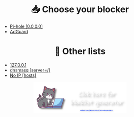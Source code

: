 <div align="center">
    <h1>📥 Choose your blocker</h1>
</div>

- [Pi-hole [0.0.0.0]](md/Pi-hole.md)
- [AdGuard](md/AdGuard.md)


<div align="center">
    <h1>📝 Other lists</h1>
</div>

- [127.0.0.1](md/127.0.0.1.md)
- [dnsmasq [server=/]](md/dnsmasq.md)
- [No IP [hosts]](md/noip.md)




<div align="center">
    <a href="https://sefinek.net/blocklist-generator" title="Blocklist Customization - Sefinek's Website">
        <img src="../images/generator.png" width="60%" alt="">
    </a>
</div>